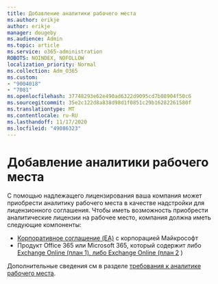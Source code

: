 ```yaml
---
title: Добавление аналитики рабочего места
ms.author: erikje
author: erikje
manager: dougeby
ms.audience: Admin
ms.topic: article
ms.service: o365-administration
ROBOTS: NOINDEX, NOFOLLOW
localization_priority: Normal
ms.collection: Adm_O365
ms.custom:
- "9004018"
- "7081"
ms.openlocfilehash: 37748293e62e490ad6322d9095cd7b08904f50c6
ms.sourcegitcommit: 35e2c122d8a838d98d1f0851c29b16282261580f
ms.translationtype: MT
ms.contentlocale: ru-RU
ms.lasthandoff: 11/17/2020
ms.locfileid: "49086323"
---
```

# <a name="add-workplace-analytics"></a>Добавление аналитики рабочего места

С помощью надлежащего лицензирования ваша компания может приобрести аналитику рабочего места в качестве надстройки для лицензионного соглашения. Чтобы иметь возможность приобрести аналитические лицензии на рабочее место, компания должна иметь следующие компоненты: 

- [Корпоративное соглашение (EA)](https://docs.microsoft.com/workplace-analytics/setup/environment-requirements#enterprise-agreements) с корпорацией Майкрософт
- Продукт Office 365 или Microsoft 365, который содержит либо [Exchange Online (план 1), либо Exchange Online (план 2](https://docs.microsoft.com/workplace-analytics/setup/environment-requirements#exchange-online-plans) )

Дополнительные сведения см в разделе [требования к аналитике рабочего места](https://docs.microsoft.com/workplace-analytics/setup/environment-requirements). 
